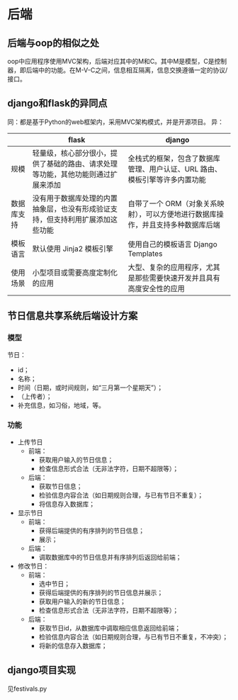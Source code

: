 # 后端

## 后端与oop的相似之处

oop中应用程序使用MVC架构，后端对应其中的M和C。其中M是模型，C是控制器，即后端中的功能。在M-V-C之间，信息相互隔离，信息交换遵循一定的协议/接口。

## django和flask的异同点

同：都是基于Python的web框架内，采用MVC架构模式，并是开源项目。
异：

| | flask | django |
| --- | --- | --- |
| 规模 | 轻量级，核心部分很小，提供了基础的路由、请求处理等功能，其他功能则通过扩展来添加 | 全栈式的框架，包含了数据库管理、用户认证、URL 路由、模板引擎等许多内置功能 |
| 数据库支持 | 没有用于数据库处理的内置抽象层，也没有形成验证支持，但支持利用扩展添加这些功能 | 自带了一个 ORM（对象关系映射），可以方便地进行数据库操作，并且支持多种数据库后端 |
| 模板语言 | 默认使用 Jinja2 模板引擎 | 使用自己的模板语言 Django Templates |
| 使用场景 | 小型项目或需要高度定制化的应用 | 大型、复杂的应用程序，尤其是那些需要快速开发并且具有高度安全性的应用 |

## 节日信息共享系统后端设计方案

### 模型

节日：
- id；
- 名称；
- 时间（日期，或时间规则，如“三月第一个星期天”）；
- （上传者）；
- 补充信息，如习俗，地域，等。

### 功能

+ 上传节日
    - 前端：
        * 获取用户输入的节日信息；
        * 检查信息形式合法（无非法字符，日期不超限等）；
    - 后端：
        * 获取节日信息；
        * 检验信息内容合法（如日期规则合理，与已有节日不重复）；
        * 将信息存入数据库；
+ 显示节日
    - 前端：
        * 获得后端提供的有序排列的节日信息；
        * 展示；
    - 后端：
        * 调取数据库中的节日信息并有序排列后返回给前端；
+ 修改节日：
    - 前端：
        * 选中节日；
        * 获得后端提供的有序排列的节日信息并展示；
        * 获取用户输入的新的节日信息；
        * 检查信息形式合法（无非法字符，日期不超限等）；
    - 后端：
        * 获取节日id，从数据库中调取相应信息返回给前端；
        * 检验信息内容合法（如日期规则合理，与已有节日不重复，不冲突）；
        * 将新的信息存入数据库；

## django项目实现

见festivals.py


